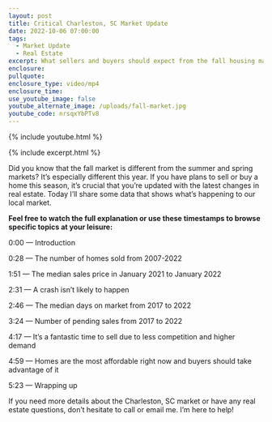 ```yaml
---
layout: post
title: Critical Charleston, SC Market Update
date: 2022-10-06 07:00:00
tags:
  - Market Update
  - Real Estate
excerpt: What sellers and buyers should expect from the fall housing market.
enclosure:
pullquote:
enclosure_type: video/mp4
enclosure_time:
use_youtube_image: false
youtube_alternate_image: /uploads/fall-market.jpg
youtube_code: nrsqxYbPTv8
---
```

{% include youtube.html %}

{% include excerpt.html %}

Did you know that the fall market is different from the summer and spring markets? It’s especially different this year. If you have plans to sell or buy a home this season, it’s crucial that you’re updated with the latest changes in real estate. Today I’ll share some data that shows what’s happening to our local market.

**Feel free to watch the full explanation or use these timestamps to browse specific topics at your leisure:**

0:00 — Introduction

0:28 — The number of homes sold from 2007-2022

1:51 — The median sales price in January 2021 to January 2022

2:31 — A crash isn’t likely to happen

2:46 — The median days on market from 2017 to 2022

3:24 — Number of pending sales from 2017 to 2022

4:17 — It’s a fantastic time to sell due to less competition and higher demand

4:59 — Homes are the most affordable right now and buyers should take advantage of it

5:23 — Wrapping up

If you need more details about the Charleston, SC market or have any real estate questions, don’t hesitate to call or email me. I’m here to help\!